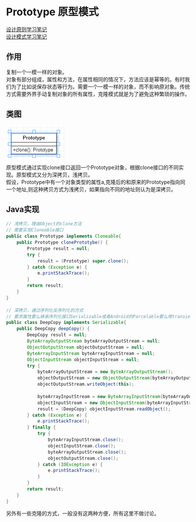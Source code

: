 # Prototype 原型模式
[设计原则学习笔记](https://www.jianshu.com/p/f7f79adad32b)  
[设计模式学习笔记](https://www.jianshu.com/p/08bf9381697c)  
## 作用
复制一个一模一样的对象。  
对象有部分组成，属性和方法，在属性相同的情况下，方法应该是幂等的。有时我们为了比如说保存状态等行为。需要一个一模一样的对象，而不影响原对象。传统方式需要外界手动复制对象的所有属性，克隆模式就是为了避免这种繁琐的操作。
## 类图
![原型模式类图](res/prototype_01.PNG)  
原型模式通过实现clone接口返回一个Prototype对象，根据clone接口的不同实现。原型模式又分为深拷贝，浅拷贝。  
假设，Prototype中有一个对象类型的属性a,克隆后的和原来的Prototype指向同一个地址,则这种拷贝方式为浅拷贝，如果指向不同的地址则认为是深拷贝。
## Java实现
```Java
// 浅拷贝，理由Object的clone方法
// 需要实现Cloneable接口
public class Prototype implements Cloneable{
    public Prototype clonePrototybe() {
        Prototype result = null;
        try {
            result = (Prototype) super.clone();
        } catch (Exception e) {
            e.printStackTrace();
        }
        return result;
    }
}

// 深拷贝，通过序列化反序列化的方式
// 要求属性要么继承序列化接口Serializable或者Android的Parcelable要么用transient修饰（不会被拷贝）
public class DeepCopy implements Serializable{
    public DeepCopy deepCopy() {
        DeepCopy result = null;
        ByteArrayOutputStream byteArrayOutputStream = null;
        ObjectOutputStream objectOutputStream = null;
        ByteArrayInputStream byteArrayInputStream = null;
        ObjectInputStream objectInputStream = null;
        try {
            byteArrayOutputStream = new ByteArrayOutputStream();
            objectOutputStream = new ObjectOutputStream(byteArrayOutputStream);
            objectOutputStream.writeObject(this);

            byteArrayInputStream = new ByteArrayInputStream(byteArrayOutputStream.toByteArray());
            objectInputStream = new ObjectInputStream(byteArrayInputStream);
            result = (DeepCopy) objectInputStream.readObject();
        } catch (Exception e) {
            e.printStackTrace();
        } finally {
            try {
                byteArrayInputStream.close();
                objectInputStream.close();
                byteArrayOutputStream.close();
                objectOutputStream.close();
            } catch (IOException e) {
                e.printStackTrace();
            }
        }
        return result;
    }
}
```
另外有一些克隆的方式，一般没有这两种方便，所有这里不做讨论。
